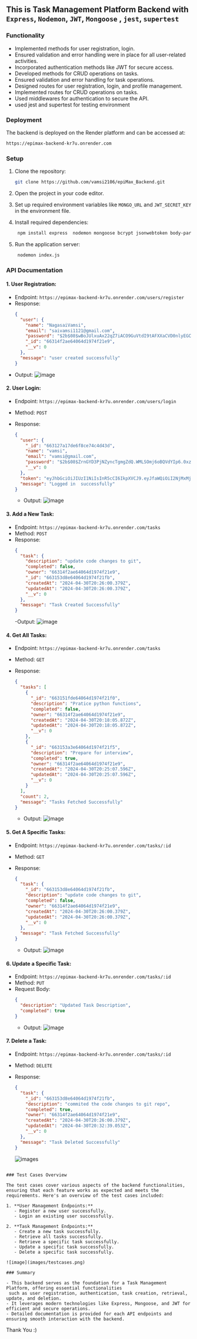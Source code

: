 ## This is Task Management Platform Backend with `Express`, `Nodemon`, `JWT`, `Mongoose` , `jest`, `supertest`

### Functionality

- Implemented methods for user registration, login.
- Ensured validation and error handling were in place for all user-related activities.
- Incorporated authentication methods like JWT for secure access.
- Developed methods for CRUD operations on tasks.
- Ensured validation and error handling for task operations.
- Designed routes for user registration, login, and profile management.
- Implemented routes for CRUD operations on tasks.
- Used middlewares for authentication to secure the API.
- used jest and supertest for testing environment

### Deployment

The backend is deployed on the Render platform and can be accessed at:

```bash
https://epimax-backend-kr7u.onrender.com
```

### Setup

1. Clone the repository:

   ```bash
   git clone https://github.com/vamsi2106/epiMax_Backend.git
   ```

2. Open the project in your code editor.

3. Set up required environment variables like `MONGO_URL` and `JWT_SECRET_KEY` in the environment file.

4. Install required dependencies:

   ```bash
    npm install express  nodemon mongoose bcrypt jsonwebtoken body-parse
   ```

5. Run the application server:
   ```bash
    nodemon index.js
   ```

### API Documentation

#### 1. User Registration:

- Endpoint: `https://epimax-backend-kr7u.onrender.com/users/register`
- Response:
  ```json
  {
    "user": {
      "name": "NagasaiVamsi",
      "email": "saivamsi1121@gmail.com",
      "password": "$2b$08$wBoJUlxuAx22qZ7iACO9GuVtdI9tAFXXaCVD0nlyEGCdpMrP5IhEi",
      "_id": "66314f2ae64064d1974f21e9",
      "__v": 0
    },
    "message": "user created successfully"
  }
  ```
- Output:
  ![image](images/register.png)

#### 2. User Login:

- Endpoint: `https://epimax-backend-kr7u.onrender.com/users/login`
- Method: `POST`
- Response:

  ```json
  {
    "user": {
      "_id": "663127a17de6f8ce74c4d43d",
      "name": "vamsi",
      "email": "vamsi@gmail.com",
      "password": "$2b$08$ZrnGYD3PjNZyncTgmgZdQ.WMLSOmj6oBQVdYIp6.0xz38LuJrj47e",
      "__v": 0
    },
    "token": "eyJhbGciOiJIUzI1NiIsInR5cCI6IkpXVCJ9.eyJfaWQiOiI2NjMxMjdhMTdkZTZmOGNlNzRjNGQ0M2QiLCJpYXQiOjE3MTQ1MDcxNTh9.8EBN4JwjO8_dCl7QkNyMufU-A8BjV7f8TmTyaWQsSPA",
    "message": "Logged in  successfully"
  }
  ```

  - Output:
    ![image](images/login.png)

#### 3. Add a New Task:

- Endpoint: `https://epimax-backend-kr7u.onrender.com/tasks`
- Method: `POST`
- Response:
  ```json
  {
    "task": {
      "description": "update code changes to git",
      "completed": false,
      "owner": "66314f2ae64064d1974f21e9",
      "_id": "663153d8e64064d1974f21fb",
      "createdAt": "2024-04-30T20:26:00.379Z",
      "updatedAt": "2024-04-30T20:26:00.379Z",
      "__v": 0
    },
    "message": "Task Created Successfully"
  }
  ```
  -Output:
  ![image](images/AddTask.png)

#### 4. Get All Tasks:

- Endpoint: `https://epimax-backend-kr7u.onrender.com/tasks`
- Method: `GET`
- Response:

  ```json
  {
    "tasks": [
      {
        "_id": "663151fde64064d1974f21f0",
        "description": "Pratice python functions",
        "completed": false,
        "owner": "66314f2ae64064d1974f21e9",
        "createdAt": "2024-04-30T20:18:05.872Z",
        "updatedAt": "2024-04-30T20:18:05.872Z",
        "__v": 0
      },
      {
        "_id": "663153a3e64064d1974f21f5",
        "description": "Prepare for interview",
        "completed": true,
        "owner": "66314f2ae64064d1974f21e9",
        "createdAt": "2024-04-30T20:25:07.596Z",
        "updatedAt": "2024-04-30T20:25:07.596Z",
        "__v": 0
      }
    ],
    "count": 2,
    "message": "Tasks Fetched Successfully"
  }
  ```

  - Output:
    ![image](images/AllTasks.png)

#### 5. Get A Specific Tasks:

- Endpoint: `https://epimax-backend-kr7u.onrender.com/tasks/:id`
- Method: `GET`
- Response:

  ```json
  {
    "task": {
      "_id": "663153d8e64064d1974f21fb",
      "description": "update code changes to git",
      "completed": false,
      "owner": "66314f2ae64064d1974f21e9",
      "createdAt": "2024-04-30T20:26:00.379Z",
      "updatedAt": "2024-04-30T20:26:00.379Z",
      "__v": 0
    },
    "message": "Task Fetched Successfully"
  }
  ```

  - Output:
    ![image](images/getTaskByID.png)

#### 6. Update a Specific Task:

- Endpoint: `https://epimax-backend-kr7u.onrender.com/tasks/:id`
- Method: `PUT`
- Request Body:
  ```json
  {
    "description": "Updated Task Description",
    "completed": true
  }
  ```
  - Output:
    ![image](images/UpdateTaskByID.png)

#### 7. Delete a Task:

- Endpoint: `https://epimax-backend-kr7u.onrender.com/tasks/:id`
- Method: `DELETE`
- Response:

  ```json
  {
    "task": {
      "_id": "663153d8e64064d1974f21fb",
      "description": "commited the code changes to git repo",
      "completed": true,
      "owner": "66314f2ae64064d1974f21e9",
      "createdAt": "2024-04-30T20:26:00.379Z",
      "updatedAt": "2024-04-30T20:32:39.053Z",
      "__v": 0
    },
    "message": "Task Deleted Successfully"
  }
  ```

  ![images](images/DELETETASK.png)

```

### Test Cases Overview

The test cases cover various aspects of the backend functionalities, ensuring that each feature works as expected and meets the requirements. Here's an overview of the test cases included:

1. **User Management Endpoints:**
   - Register a new user successfully.
   - Login an existing user successfully.

2. **Task Management Endpoints:**
   - Create a new task successfully.
   - Retrieve all tasks successfully.
   - Retrieve a specific task successfully.
   - Update a specific task successfully.
   - Delete a specific task successfully.

![image](images/testcases.png)

### Summary

- This backend serves as the foundation for a Task Management Platform, offering essential functionalities
 such as user registration, authentication, task creation, retrieval, update, and deletion.
- It leverages modern technologies like Express, Mongoose, and JWT for efficient and secure operations.
- Detailed documentation is provided for each API endpoints and ensuring smooth interaction with the backend.
```
Thank You :)

